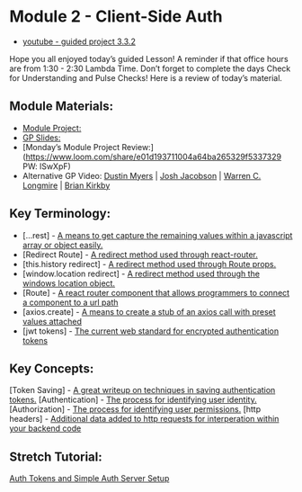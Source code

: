 # Module 2 - Client-Side Auth

- [youtube - guided project 3.3.2](https://youtu.be/s6v2X9aa-cU)

Hope you all enjoyed today’s guided Lesson!
A reminder if that office hours are from 1:30 - 2:30 Lambda Time.
Don’t forget to complete the days Check for Understanding and Pulse Checks!
Here is a review of today’s material.

##  Module Materials:

-   [Module Project:](https://github.com/LambdaSchool/web-module-project-client-auth)
-   [GP Slides:](https://docs.google.com/presentation/d/1pWlfJhuZpeX054EgZGjElnWuzNPX2YQ1UXkUSw9QXBk/edit?usp=sharing)
-   [Monday’s Module Project Review:](https://www.loom.com/share/e01d193711004a64ba265329f5337329 PW: lSwXpF)
-   Alternative GP Video: [Dustin Myers](https://youtu.be/ATr7QQP7lw4) | [Josh Jacobson](https://youtu.be/0AvJFNiqhD4) | [Warren C. Longmire](https://youtu.be/zVSH2n1wZCY) | [Brian Kirkby](https://youtu.be/hGICwuTH6Ag)

##  Key Terminology:

-   [...rest] - [A means to get capture the remaining values within a javascript array or object easily.](https://medium.com/wesionary-team/spread-and-rest-operator-in-javascript-db3f15cec185)
-   [Redirect Route] - [A redirect method used through react-router.](https://medium.com/@alexfarmer/redirects-in-react-router-dom-46198938eedc)
-   [this.history redirect] - [A redirect method used through Route props.](https://www.codesd.com/item/react-this-props-history-push-does-not-redirect.html)
-   [window.location redirect] - [A redirect method used through the windows location object.](https://developer.mozilla.org/en-US/docs/Web/API/Window/location)
-   [Route] - [A react router component that allows programmers to connect a component to a url path](https://reactrouter.com/web/api/Route)
-   [axios.create] - [A means to create a stub of an axios call with preset values attached](https://masteringjs.io/tutorials/axios/create)
-   [jwt tokens] - [The current web standard for encrypted authentication tokens](https://dzone.com/articles/what-is-jwt-token)

##  Key Concepts:

[Token Saving] - [A great writeup on techniques in saving authentication tokens.](https://medium.com/@ryanchenkie_40935/react-authentication-how-to-store-jwt-in-a-cookie-346519310e81)
[Authentication] - [The process for identifying user identity.](https://www.youtube.com/watch?v=woNZJMSNbuo)
[Authorization] - [The process for identifying user permissions.](https://www.youtube.com/watch?v=I0poT4UxFxE)
[http headers] - [Additional data added to http requests for interperation within your backend code](https://developer.mozilla.org/en-US/docs/Web/HTTP/Headers)

##  Stretch Tutorial:

[Auth Tokens and Simple Auth Server Setup](https://www.digitalocean.com/community/tutorials/how-to-add-login-authentication-to-react-applications)